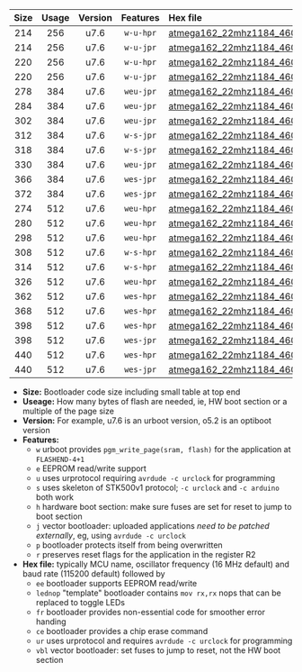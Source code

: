 |Size|Usage|Version|Features|Hex file|
|:-:|:-:|:-:|:-:|:--|
|214|256|u7.6|`w-u-hpr`|[atmega162_22mhz1184_460800bps_ur.hex](https://raw.githubusercontent.com/stefanrueger/urboot/main//atmega162_22mhz1184_460800bps_ur.hex)|
|214|256|u7.6|`w-u-jpr`|[atmega162_22mhz1184_460800bps_ur_vbl.hex](https://raw.githubusercontent.com/stefanrueger/urboot/main//atmega162_22mhz1184_460800bps_ur_vbl.hex)|
|220|256|u7.6|`w-u-hpr`|[atmega162_22mhz1184_460800bps_lednop_ur.hex](https://raw.githubusercontent.com/stefanrueger/urboot/main//atmega162_22mhz1184_460800bps_lednop_ur.hex)|
|220|256|u7.6|`w-u-jpr`|[atmega162_22mhz1184_460800bps_lednop_ur_vbl.hex](https://raw.githubusercontent.com/stefanrueger/urboot/main//atmega162_22mhz1184_460800bps_lednop_ur_vbl.hex)|
|278|384|u7.6|`weu-jpr`|[atmega162_22mhz1184_460800bps_ee_ur_vbl.hex](https://raw.githubusercontent.com/stefanrueger/urboot/main//atmega162_22mhz1184_460800bps_ee_ur_vbl.hex)|
|284|384|u7.6|`weu-jpr`|[atmega162_22mhz1184_460800bps_ee_lednop_ur_vbl.hex](https://raw.githubusercontent.com/stefanrueger/urboot/main//atmega162_22mhz1184_460800bps_ee_lednop_ur_vbl.hex)|
|302|384|u7.6|`weu-jpr`|[atmega162_22mhz1184_460800bps_ee_lednop_fr_ur_vbl.hex](https://raw.githubusercontent.com/stefanrueger/urboot/main//atmega162_22mhz1184_460800bps_ee_lednop_fr_ur_vbl.hex)|
|312|384|u7.6|`w-s-jpr`|[atmega162_22mhz1184_460800bps_vbl.hex](https://raw.githubusercontent.com/stefanrueger/urboot/main//atmega162_22mhz1184_460800bps_vbl.hex)|
|318|384|u7.6|`w-s-jpr`|[atmega162_22mhz1184_460800bps_lednop_vbl.hex](https://raw.githubusercontent.com/stefanrueger/urboot/main//atmega162_22mhz1184_460800bps_lednop_vbl.hex)|
|330|384|u7.6|`weu-jpr`|[atmega162_22mhz1184_460800bps_ee_lednop_fr_ce_ur_vbl.hex](https://raw.githubusercontent.com/stefanrueger/urboot/main//atmega162_22mhz1184_460800bps_ee_lednop_fr_ce_ur_vbl.hex)|
|366|384|u7.6|`wes-jpr`|[atmega162_22mhz1184_460800bps_ee_vbl.hex](https://raw.githubusercontent.com/stefanrueger/urboot/main//atmega162_22mhz1184_460800bps_ee_vbl.hex)|
|372|384|u7.6|`wes-jpr`|[atmega162_22mhz1184_460800bps_ee_lednop_vbl.hex](https://raw.githubusercontent.com/stefanrueger/urboot/main//atmega162_22mhz1184_460800bps_ee_lednop_vbl.hex)|
|274|512|u7.6|`weu-hpr`|[atmega162_22mhz1184_460800bps_ee_ur.hex](https://raw.githubusercontent.com/stefanrueger/urboot/main//atmega162_22mhz1184_460800bps_ee_ur.hex)|
|280|512|u7.6|`weu-hpr`|[atmega162_22mhz1184_460800bps_ee_lednop_ur.hex](https://raw.githubusercontent.com/stefanrueger/urboot/main//atmega162_22mhz1184_460800bps_ee_lednop_ur.hex)|
|298|512|u7.6|`weu-hpr`|[atmega162_22mhz1184_460800bps_ee_lednop_fr_ur.hex](https://raw.githubusercontent.com/stefanrueger/urboot/main//atmega162_22mhz1184_460800bps_ee_lednop_fr_ur.hex)|
|308|512|u7.6|`w-s-hpr`|[atmega162_22mhz1184_460800bps.hex](https://raw.githubusercontent.com/stefanrueger/urboot/main//atmega162_22mhz1184_460800bps.hex)|
|314|512|u7.6|`w-s-hpr`|[atmega162_22mhz1184_460800bps_lednop.hex](https://raw.githubusercontent.com/stefanrueger/urboot/main//atmega162_22mhz1184_460800bps_lednop.hex)|
|326|512|u7.6|`weu-hpr`|[atmega162_22mhz1184_460800bps_ee_lednop_fr_ce_ur.hex](https://raw.githubusercontent.com/stefanrueger/urboot/main//atmega162_22mhz1184_460800bps_ee_lednop_fr_ce_ur.hex)|
|362|512|u7.6|`wes-hpr`|[atmega162_22mhz1184_460800bps_ee.hex](https://raw.githubusercontent.com/stefanrueger/urboot/main//atmega162_22mhz1184_460800bps_ee.hex)|
|368|512|u7.6|`wes-hpr`|[atmega162_22mhz1184_460800bps_ee_lednop.hex](https://raw.githubusercontent.com/stefanrueger/urboot/main//atmega162_22mhz1184_460800bps_ee_lednop.hex)|
|398|512|u7.6|`wes-hpr`|[atmega162_22mhz1184_460800bps_ee_lednop_fr.hex](https://raw.githubusercontent.com/stefanrueger/urboot/main//atmega162_22mhz1184_460800bps_ee_lednop_fr.hex)|
|398|512|u7.6|`wes-jpr`|[atmega162_22mhz1184_460800bps_ee_lednop_fr_vbl.hex](https://raw.githubusercontent.com/stefanrueger/urboot/main//atmega162_22mhz1184_460800bps_ee_lednop_fr_vbl.hex)|
|440|512|u7.6|`wes-hpr`|[atmega162_22mhz1184_460800bps_ee_lednop_fr_ce.hex](https://raw.githubusercontent.com/stefanrueger/urboot/main//atmega162_22mhz1184_460800bps_ee_lednop_fr_ce.hex)|
|440|512|u7.6|`wes-jpr`|[atmega162_22mhz1184_460800bps_ee_lednop_fr_ce_vbl.hex](https://raw.githubusercontent.com/stefanrueger/urboot/main//atmega162_22mhz1184_460800bps_ee_lednop_fr_ce_vbl.hex)|

- **Size:** Bootloader code size including small table at top end
- **Useage:** How many bytes of flash are needed, ie, HW boot section or a multiple of the page size
- **Version:** For example, u7.6 is an urboot version, o5.2 is an optiboot version
- **Features:**
  + `w` urboot provides `pgm_write_page(sram, flash)` for the application at `FLASHEND-4+1`
  + `e` EEPROM read/write support
  + `u` uses urprotocol requiring `avrdude -c urclock` for programming
  + `s` uses skeleton of STK500v1 protocol; `-c urclock` and `-c arduino` both work
  + `h` hardware boot section: make sure fuses are set for reset to jump to boot section
  + `j` vector bootloader: uploaded applications *need to be patched externally*, eg, using `avrdude -c urclock`
  + `p` bootloader protects itself from being overwritten
  + `r` preserves reset flags for the application in the register R2
- **Hex file:** typically MCU name, oscillator frequency (16 MHz default) and baud rate (115200 default) followed by
  + `ee` bootloader supports EEPROM read/write
  + `lednop` "template" bootloader contains `mov rx,rx` nops that can be replaced to toggle LEDs
  + `fr` bootloader provides non-essential code for smoother error handing
  + `ce` bootloader provides a chip erase command
  + `ur` uses urprotocol and requires `avrdude -c urclock` for programming
  + `vbl` vector bootloader: set fuses to jump to reset, not the HW boot section
